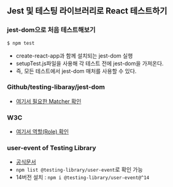 ## Jest 및 테스팅 라이브러리로 React 테스트하기

### jest-dom으로 처음 테스트해보기

```bash
$ npm test
```

- create-react-app과 함께 설치되는 jest-dom 실행
- setupTest.js파일을 사용해 각 테스트 전에 jest-dom을 가져온다.
- 즉, 모든 테스트에서 jest-dom 매처를 사용할 수 있다.

### Github/testing-libaray/jest-dom

- [여기서 필요한 Matcher 확인]("https://github.com/testing-library/jest-dom/tree/main#tohavestyle")

### W3C

- [여기서 역할(Role) 확인]("https://www.w3.org/TR/wai-aria/#role_definitions")

### user-event of Testing Library

- [공식문서](https://testing-library.com/docs/user-event/intro)
- `npm list @testing-library/user-event`로 확인 가능
- 14버전 설치 : `npm i @testing-library/user-event@^14`
